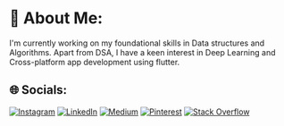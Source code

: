 
# 💫 About Me:
I'm currently working on my foundational skills in Data structures and Algorithms. Apart from DSA, I have a keen interest in Deep Learning and Cross-platform app development using flutter.


## 🌐 Socials:
[![Instagram](https://img.shields.io/badge/Instagram-%23E4405F.svg?logo=Instagram&logoColor=white)](https://instagram.com/_asad_1729) [![LinkedIn](https://img.shields.io/badge/LinkedIn-%230077B5.svg?logo=linkedin&logoColor=white)](https://linkedin.com/in/asad-yousuf) [![Medium](https://img.shields.io/badge/Medium-12100E?logo=medium&logoColor=white)](https://medium.com/@asadyousuf92) [![Pinterest](https://img.shields.io/badge/Pinterest-%23E60023.svg?logo=Pinterest&logoColor=white)](https://pinterest.com/asadyousuf92) [![Stack Overflow](https://img.shields.io/badge/-Stackoverflow-FE7A16?logo=stack-overflow&logoColor=white)](https://stackoverflow.com/users/18365870) 

